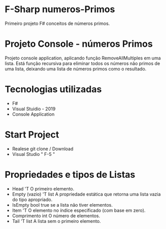 # F-Sharp numeros-Primos
Primeiro projeto F# conceitos de números primos.

# Projeto Console - números Primos 

Projeto console application, aplicando função RemoveAllMultiples em uma lista. Está função recursiva para eliminar todos os números não primos de uma lista, deixando uma lista de números primos como o resultado.

# Tecnologias utilizadas 
- F#
- Visual Stuidio - 2019
- Console Application

# Start Project

- Realese git clone / Download
- Visual Studio " F-5 "

# Propriedades e tipos de Listas

- Head	'T	O primeiro elemento.
- Empty (vazio)	'T list	A propriedade estática que retorna uma lista vazia do tipo apropriado.
- IsEmpty	bool	true se a lista não tiver elementos.
- Item	'T	O elemento no índice especificado (com base em zero).
- Comprimento	int	O número de elementos.
- Tail	'T list	A lista sem o primeiro elemento.

